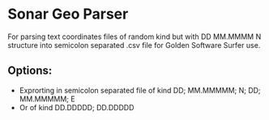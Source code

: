 # Sonar Geo Parser
For parsing text coordinates files of random kind but with DD MM.MMMM N structure
into semicolon separated .csv file for Golden Software Surfer use.

## Options:
* Exprorting in semicolon separated file of kind DD; MM.MMMMM; N; DD; MM.MMMMM; E
* Or of kind DD.DDDDD; DD.DDDDD